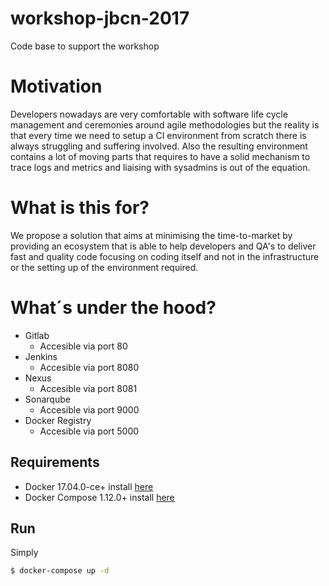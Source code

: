 # workshop-jbcn-2017
Code base to support the workshop

# Motivation
Developers nowadays are very comfortable with software life cycle management and ceremonies around agile methodologies 
but the reality is that every time we need to setup a CI environment from scratch there is always struggling and suffering involved. 
Also the resulting environment contains a lot of moving parts that requires to have a solid mechanism to trace logs 
and metrics and liaising with sysadmins is out of the equation.
# What is this for?
We propose a solution that aims at minimising the time-to-market by providing an ecosystem that is able to help developers and QA's
to deliver fast and quality code focusing on coding itself and not in the infrastructure or the setting up of the environment required.
# What´s under the hood?
- Gitlab
    - Accesible via port 80
- Jenkins
    - Accesible via port 8080
- Nexus
    - Accesible via port 8081
- Sonarqube
    - Accesible via port 9000
- Docker Registry
    - Accesible via port 5000
## Requirements
- Docker 17.04.0-ce+ install [here](https://docs.docker.com/engine/installation/) 
- Docker Compose 1.12.0+ install [here](https://docs.docker.com/compose/install/)

## Run
Simply
```sh
$ docker-compose up -d
```
